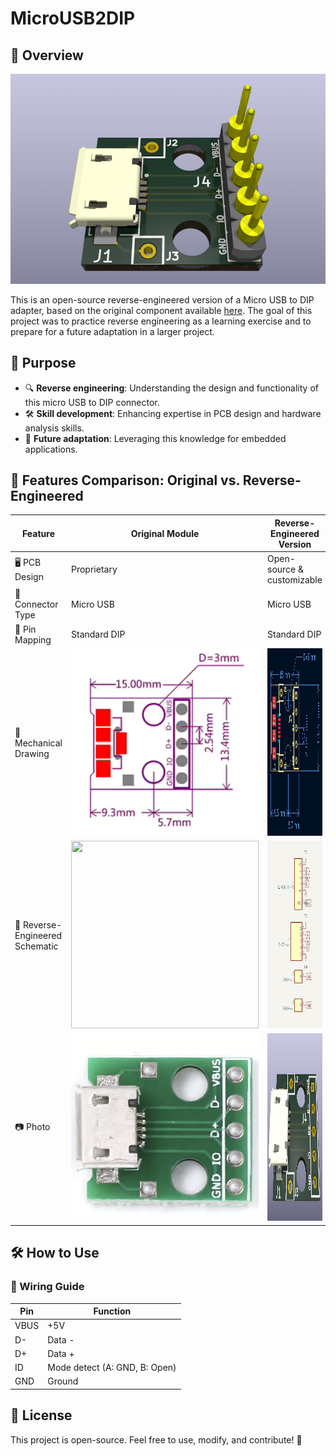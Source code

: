 # MicroUSB2DIP

## 🚀 Overview
![Main Preview](assets/img/main.png)

This is an open-source reverse-engineered version of a Micro USB to DIP adapter, based on the original component available [here](https://fr.aliexpress.com/item/32947889760.html). The goal of this project was to practice reverse engineering as a learning exercise and to prepare for a future adaptation in a larger project.

## 🎯 Purpose
- 🔍 **Reverse engineering**: Understanding the design and functionality of this micro USB  to DIP connector.
- 🛠️ **Skill development**: Enhancing expertise in PCB design and hardware analysis skills.
- 🔄 **Future adaptation**: Leveraging this knowledge for embedded applications.

## 📝 Features Comparison: Original vs. Reverse-Engineered

| Feature            | Original Module | Reverse-Engineered Version |
|--------------------|----------------|---------------------------|
| 🖥️ PCB Design        | Proprietary     | Open-source & customizable |
| 🔌 Connector Type    | Micro USB       | Micro USB |
| 📌 Pin Mapping      | Standard DIP    | Standard DIP |
| 👐 Mechanical Drawing  | <img src="assets/img/original_pcb.png" width="300" height="300"> | <img src="assets/img/reversed_pcb.png" width="300" height="300"> |
| 📝 Reverse-Engineered Schematic | <img src="assets/img/sch.png" width="300" height="300"> | <img src="assets/img/reversed_sch.png" width="300" height="300"> |
| 📷 Photo             | <img src="assets/img/original_3d.png" width="300" height="300"> | <img src="assets/img/reversed_3d.png" width="300" height="300"> |

## 🛠️ How to Use
### 📌 Wiring Guide
| Pin  | Function |  
|------|----------|  
| VBUS | +5V |  
| D-   | Data - |  
| D+   | Data + |  
| ID   | Mode detect (A: GND, B: Open) |  
| GND  | Ground |  

## 🌟 License
This project is open-source. Feel free to use, modify, and contribute! 🚀
